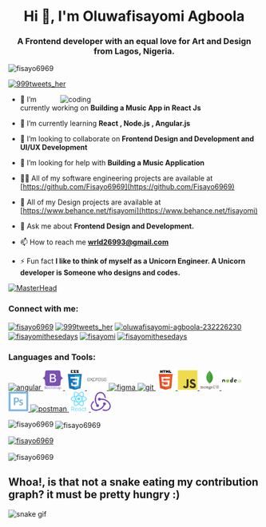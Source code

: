 
<h1 align="center">Hi 👋, I'm Oluwafisayomi Agboola</h1>
<h3 align="center">A Frontend developer with an equal love for Art and Design from Lagos, Nigeria.</h3>

<p align="left"> <img src="https://komarev.com/ghpvc/?username=fisayo6969&label=Profile%20views&color=0e75b6&style=flat" alt="fisayo6969" /> </p>


<p align="left"> <a href="https://twitter.com/999tweets_her" target="blank"><img src="https://img.shields.io/twitter/follow/999tweets_her?logo=twitter&style=for-the-badge" alt="999tweets_her" /></a> </p>


<img align="right" width="400" src="https://i.pinimg.com/originals/fa/da/ac/fadaaccbe42be76393b341017b735367.gif" alt="coding" />

- 🔭 I’m currently working on **Building a Music App in React Js**

- 🌱 I’m currently learning **React , Node.js , Angular.js**

- 👯 I’m looking to collaborate on **Frontend Design and Development and UI/UX Development**

- 🤝 I’m looking for help with **Building a Music Application**

- 👨‍💻 All of my software engineering projects are available at [https://github.com/Fisayo6969](https://github.com/Fisayo6969)

- 📝 All of my Design projects are available at [https://www.behance.net/fisayomi](https://www.behance.net/fisayomi)

- 💬 Ask me about **Frontend Design and Development.**

- 📫 How to reach me **wrld26993@gmail.com**

- ⚡ Fun fact **I like to think of myself as a Unicorn Engineer. A Unicorn developer is Someone who designs and codes.**

[![MasterHead](https://r7q6w9z6.rocketcdn.me/career/wp-content/uploads/2021/01/1_LRjLAzWqaLiYl4N5DZH8Kg.gif)](https://github.com/Fisayo6969)

<h3 align="left">Connect with me:</h3>
<p align="left">
<a href="https://codepen.io/fisayo6969" target="blank"><img align="center" src="https://raw.githubusercontent.com/rahuldkjain/github-profile-readme-generator/master/src/images/icons/Social/codepen.svg" alt="fisayo6969" height="30" width="40" /></a>
<a href="https://twitter.com/999tweets_her" target="blank"><img align="center" src="https://raw.githubusercontent.com/rahuldkjain/github-profile-readme-generator/master/src/images/icons/Social/twitter.svg" alt="999tweets_her" height="30" width="40" /></a>
<a href="https://linkedin.com/in/oluwafisayomi-agboola-232226230" target="blank"><img align="center" src="https://raw.githubusercontent.com/rahuldkjain/github-profile-readme-generator/master/src/images/icons/Social/linked-in-alt.svg" alt="oluwafisayomi-agboola-232226230" height="30" width="40" /></a>
<a href="https://instagram.com/fisayomithesedays" target="blank"><img align="center" src="https://raw.githubusercontent.com/rahuldkjain/github-profile-readme-generator/master/src/images/icons/Social/instagram.svg" alt="fisayomithesedays" height="30" width="40" /></a>
<a href="https://www.behance.net/fisayomi" target="blank"><img align="center" src="https://raw.githubusercontent.com/rahuldkjain/github-profile-readme-generator/master/src/images/icons/Social/behance.svg" alt="fisayomi" height="30" width="40" /></a>
<a href="https://www.youtube.com/c/fisayomithesedays" target="blank"><img align="center" src="https://raw.githubusercontent.com/rahuldkjain/github-profile-readme-generator/master/src/images/icons/Social/youtube.svg" alt="fisayomithesedays" height="30" width="40" /></a>
</p>

<h3 align="left">Languages and Tools:</h3>
<p align="left"> <a href="https://angular.io" target="_blank" rel="noreferrer"> <img src="https://angular.io/assets/images/logos/angular/angular.svg" alt="angular" width="40" height="40"/> </a> <a href="https://getbootstrap.com" target="_blank" rel="noreferrer"> <img src="https://raw.githubusercontent.com/devicons/devicon/master/icons/bootstrap/bootstrap-plain-wordmark.svg" alt="bootstrap" width="40" height="40"/> </a> <a href="https://www.w3schools.com/css/" target="_blank" rel="noreferrer"> <img src="https://raw.githubusercontent.com/devicons/devicon/master/icons/css3/css3-original-wordmark.svg" alt="css3" width="40" height="40"/> </a> <a href="https://expressjs.com" target="_blank" rel="noreferrer"> <img src="https://raw.githubusercontent.com/devicons/devicon/master/icons/express/express-original-wordmark.svg" alt="express" width="40" height="40"/> </a> <a href="https://www.figma.com/" target="_blank" rel="noreferrer"> <img src="https://www.vectorlogo.zone/logos/figma/figma-icon.svg" alt="figma" width="40" height="40"/> </a> <a href="https://git-scm.com/" target="_blank" rel="noreferrer"> <img src="https://www.vectorlogo.zone/logos/git-scm/git-scm-icon.svg" alt="git" width="40" height="40"/> </a> <a href="https://www.w3.org/html/" target="_blank" rel="noreferrer"> <img src="https://raw.githubusercontent.com/devicons/devicon/master/icons/html5/html5-original-wordmark.svg" alt="html5" width="40" height="40"/> </a> <a href="https://developer.mozilla.org/en-US/docs/Web/JavaScript" target="_blank" rel="noreferrer"> <img src="https://raw.githubusercontent.com/devicons/devicon/master/icons/javascript/javascript-original.svg" alt="javascript" width="40" height="40"/> </a> <a href="https://www.mongodb.com/" target="_blank" rel="noreferrer"> <img src="https://raw.githubusercontent.com/devicons/devicon/master/icons/mongodb/mongodb-original-wordmark.svg" alt="mongodb" width="40" height="40"/> </a> <a href="https://nodejs.org" target="_blank" rel="noreferrer"> <img src="https://raw.githubusercontent.com/devicons/devicon/master/icons/nodejs/nodejs-original-wordmark.svg" alt="nodejs" width="40" height="40"/> </a> <a href="https://www.photoshop.com/en" target="_blank" rel="noreferrer"> <img src="https://raw.githubusercontent.com/devicons/devicon/master/icons/photoshop/photoshop-line.svg" alt="photoshop" width="40" height="40"/> </a> <a href="https://postman.com" target="_blank" rel="noreferrer"> <img src="https://www.vectorlogo.zone/logos/getpostman/getpostman-icon.svg" alt="postman" width="40" height="40"/> </a> <a href="https://reactjs.org/" target="_blank" rel="noreferrer"> <img src="https://raw.githubusercontent.com/devicons/devicon/master/icons/react/react-original-wordmark.svg" alt="react" width="40" height="40"/> </a> <a href="https://redux.js.org" target="_blank" rel="noreferrer"> <img src="https://raw.githubusercontent.com/devicons/devicon/master/icons/redux/redux-original.svg" alt="redux" width="40" height="40"/> </a> </p>

<p><img align="left" src="https://github-readme-stats.vercel.app/api/top-langs?username=fisayo6969&show_icons=true&locale=en&layout=compact" alt="fisayo6969" /></p>

<p>&nbsp;<img align="center" src="https://github-readme-stats.vercel.app/api?username=fisayo6969&show_icons=true&locale=en" alt="fisayo6969" /></p>

<p align="left"> <a href="https://github.com/ryo-ma/github-profile-trophy"><img src="https://github-profile-trophy.vercel.app/?username=fisayo6969" alt="fisayo6969" /></a> </p>

<p><img align="center" src="https://github-readme-streak-stats.herokuapp.com/?user=fisayo6969&" alt="fisayo6969" /></p>

## Whoa!, is that not a snake eating my contribution graph? it must be pretty hungry :) 

![snake gif](https://github.com/Fisayo6969/Fisayo6969/blob/output/github-contribution-grid-snake.gif)
